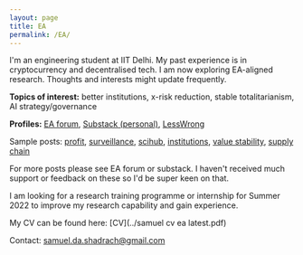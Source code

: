 ```yaml
---
layout: page
title: EA
permalink: /EA/
---
```


I'm an engineering student at IIT Delhi. My past experience is in cryptocurrency and decentralised tech. I am now exploring EA-aligned research. Thoughts and interests might update frequently.

**Topics of interest:** better institutions, x-risk reduction, stable totalitarianism, AI strategy/governance

**Profiles:** [EA forum](https://forum.effectivealtruism.org/users/acylhalide), [Substack (personal)](https://kroma.substack.com), [LessWrong](https://www.lesswrong.com/users/samuel-shadrach)

Sample posts: [profit](https://forum.effectivealtruism.org/posts/WKX8Jckar6QRgx6Pd/profit-maximisation-and-obligations-on-shareholders), [surveillance](https://forum.effectivealtruism.org/posts/nm2EczMBm99AZn5JK/the-case-for-studying-stylometric-deanonymisation-as), [scihub](https://forum.effectivealtruism.org/posts/Zxiugmj5EnS6SXYnS/scihub-backups-for-open-research), [institutions](https://forum.effectivealtruism.org/posts/AiH7oJh9qMBNmfsGG/institution-design-for-exponential-technology), [value stability](https://kroma.substack.com/p/some-thoughts-on-institutional-value), [supply chain](https://kroma.substack.com/p/proactive-mapping-of-global-supply)

For more posts please see EA forum or substack. I haven't received much support or feedback on these so I'd be super keen on that.

I am looking for a research training programme or internship for Summer 2022 to improve my research capability and gain experience.

My CV can be found here: [CV](../samuel cv ea latest.pdf)

Contact: samuel.da.shadrach@gmail.com
